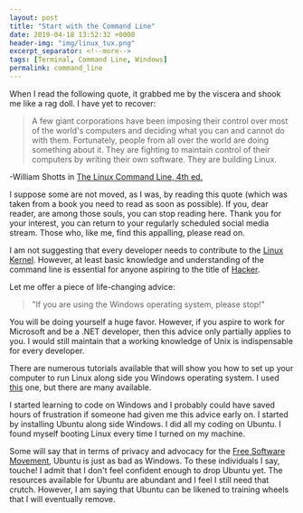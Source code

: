 ```yaml
---
layout: post
title: "Start with the Command Line"
date: 2019-04-18 13:52:32 +0000
header-img: "img/linux_tux.png"
excerpt_separator: <!--more-->
tags: [Terminal, Command Line, Windows]
permalink: command_line
---
```


When I read the following quote, it grabbed me by the viscera and shook me like a rag doll. I have yet to recover: <!--more-->

> A few giant corporations have been imposing their control over most of the world's computers and deciding what you can and cannot do with them. Fortunately, people from all over the world are doing something about it. They are fighting to maintain control of their computers by writing their own software. They are building Linux.

-William Shotts in [The Linux Command Line, 4th ed.](http://linuxcommand.org/tlcl.php)

I suppose some are not moved, as I was, by reading this quote (which was taken from a book you need to read as soon as possible). If you, dear reader, are among those souls, you can stop reading here. Thank you for your interest, you can return to your regularly scheduled social media stream. Those who, like me, find this appalling, please read on.

I am not suggesting that every developer needs to contribute to the [Linux Kernel](https://en.wikipedia.org/wiki/Linux_kernel). However, at least basic knowledge and understanding of the command line is essential for anyone aspiring to the title of [Hacker](https://en.wikipedia.org/wiki/Hacker).

Let me offer a piece of life-changing advice:

> "If you are using the Windows operating system, please stop!"

You will be doing yourself a huge favor. However, if you aspire to work for Microsoft and be a .NET developer, then this advice only partially applies to you. I would still maintain that a working knowledge of Unix is indispensable for every developer.

There are numerous tutorials available that will show you how to set up your computer to run Linux along side you Windows operating system. I used [this](https://www.youtube.com/watch?v=x1ykDpSzpKU&t=192s) one, but there are many available.

I started learning to code on Windows and I probably could have saved hours of frustration if someone had given me this advice early on. I started by installing Ubuntu along side Windows. I did all my coding on Ubuntu. I found myself booting Linux every time I turned on my machine.

Some will say that in terms of privacy and advocacy for the [Free Software Movement](https://en.wikipedia.org/wiki/Free_software_movement), Ubuntu is just as bad as Windows. To these individuals I say, touche! I admit that I don't feel confident enough to drop Ubuntu yet. The resources available for Ubuntu are abundant and I feel I still need that crutch. However, I am saying that Ubuntu can be likened to training wheels that I will eventually remove.
